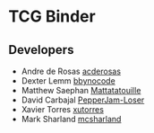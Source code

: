 # TCG Binder

## Developers
- Andre de Rosas [acderosas](https://github.com/acderosas)
- Dexter Lemm [bbynocode](https://github.com/bbynoCode)
- Matthew Saephan [Mattatatouille](https://github.com/Mattatatouille)
- David Carbajal [PepperJam-Loser](https://github.com/PepperJam-Loser)
- Xavier Torres [xutorres](https://github.com/xutorres)
- Mark Sharland [mcsharland](https://github.com/mcsharland)

